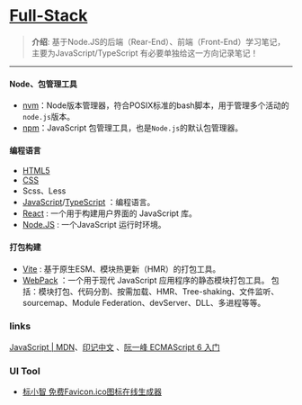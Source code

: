 # [Full-Stack](https://developer.mozilla.org/zh-CN/docs/Web)
> **介绍**: 基于Node.JS的后端（Rear-End）、前端（Front-End）学习笔记， 主要为JavaScript/TypeScript 有必要单独给这一方向记录笔记！

----
#### Node、包管理工具
* [nvm](https://nvm.p6p.net/)：Node版本管理器，符合POSIX标准的bash脚本，用于管理多个活动的`node.js`版本。
* [npm](./env/npm)：JavaScript 包管理工具，也是`Node.js`的默认包管理器。

#### 编程语言 
* [HTML5](./PL.Learning/html)  
* [CSS](./PL.Learning/css)
* Scss、Less
* [JavaScript](./PL.Learning/javascript)/[TypeScript](./PL.Learning/typescript) ：编程语言。
* [React](./PL.Learning/framework/react) : 一个用于构建用户界面的 JavaScript 库。
* [Node.JS](./PL.Learning/node) : 一个JavaScript 运行时环境。

#### 打包构建
- [Vite](./scaffold/vite) : 基于原生ESM、模块热更新（HMR）的打包工具。
- [WebPack](./scaffold/webpack) ：一个用于现代 JavaScript 应用程序的静态模块打包工具。
包括：模块打包、代码分割、按需加载、HMR、Tree-shaking、文件监听、sourcemap、Module Federation、devServer、DLL、多进程等等。

### links
[JavaScript | MDN](https://developer.mozilla.org/zh-CN/docs/Web/JavaScript)、[印记中文](https://docschina.org/) 、[阮一峰 ECMAScript 6 入门](https://es6.ruanyifeng.com/)

### UI Tool
- [标小智 免费Favicon.ico图标在线生成器](https://www.logosc.cn/favicon-generator)



